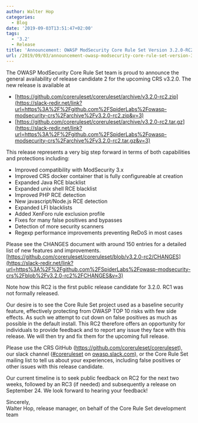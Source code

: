 ```yaml
---
author: Walter Hop
categories:
  - Blog
date: '2019-09-03T13:51:47+02:00'
tags:
  - '3.2'
  - Release
title: 'Announcement: OWASP ModSecurity Core Rule Set Version 3.2.0-RC2'
url: /2019/09/03/announcement-owasp-modsecurity-core-rule-set-version-3-2-0-rc2/
---
```



The OWASP ModSecurity Core Rule Set team is proud to announce the general availability of release candidate 2 for the upcoming CRS v3.2.0. The new release is available at

- [https://github.com/coreruleset/coreruleset/archive/v3.2.0-rc2.zip](https://slack-redir.net/link?url=https%3A%2F%2Fgithub.com%2FSpiderLabs%2Fowasp-modsecurity-crs%2Farchive%2Fv3.2.0-rc2.zip&v=3)
- [https://github.com/coreruleset/coreruleset/archive/v3.2.0-rc2.tar.gz](https://slack-redir.net/link?url=https%3A%2F%2Fgithub.com%2FSpiderLabs%2Fowasp-modsecurity-crs%2Farchive%2Fv3.2.0-rc2.tar.gz&v=3)

This release represents a very big step forward in terms of both capabilities and protections including:

- Improved compatibility with ModSecurity 3.x
- Improved CRS docker container that is fully configureable at creation
- Expanded Java RCE blacklist
- Expanded unix shell RCE blacklist
- Improved PHP RCE detection
- New javascript/Node.js RCE detection
- Expanded LFI blacklists
- Added XenForo rule exclusion profile
- Fixes for many false positives and bypasses
- Detection of more security scanners
- Regexp performance improvements preventing ReDoS in most cases

Please see the CHANGES document with around 150 entries for a detailed list of new features and improvements.  
[https://github.com/coreruleset/coreruleset/blob/v3.2.0-rc2/CHANGES](https://slack-redir.net/link?url=https%3A%2F%2Fgithub.com%2FSpiderLabs%2Fowasp-modsecurity-crs%2Fblob%2Fv3.2.0-rc2%2FCHANGES&v=3)  
  
Note how this RC2 is the first public release candidate for 3.2.0. RC1 was not formally released.  
  
Our desire is to see the Core Rule Set project used as a baseline security feature, effectively protecting from OWASP TOP 10 risks with few side effects. As such we attempt to cut down on false positives as much as possible in the default install. This RC2 therefore offers an opportunity for individuals to provide feedback and to report any issue they face with this release. We will then try and fix them for the upcoming full release.

Please use the CRS GitHub (<https://github.com/coreruleset/coreruleset>), our slack channel ([\#coreruleset](https://owasp.slack.com/archives/CBKGH8A5P) on [owasp.slack.com](http://owasp.slack.com)), or the Core Rule Set mailing list to tell us about your experiences, including false positives or other issues with this release candidate.

Our current timeline is to seek public feedback on RC2 for the next two weeks, followed by an RC3 (if needed) and subsequently a release on September 24. We look forward to hearing your feedback!  
  
Sincerely,   
Walter Hop, release manager, on behalf of the Core Rule Set development team

